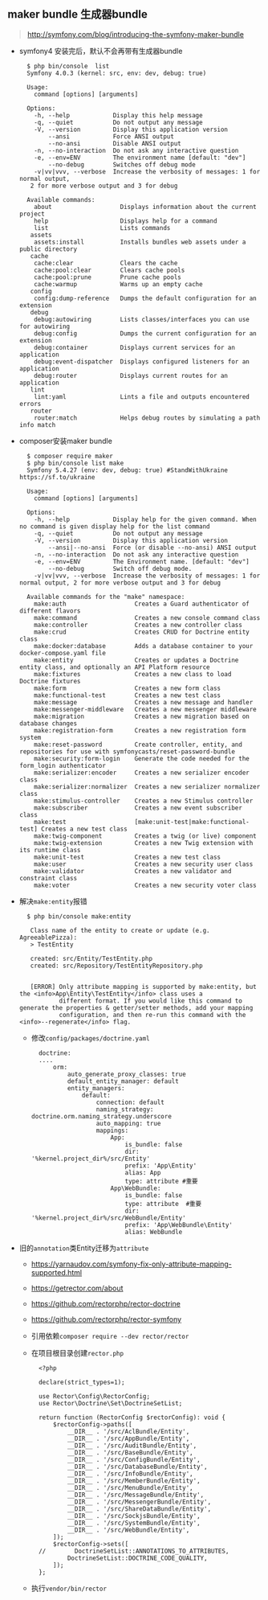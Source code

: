 ## maker bundle 生成器bundle
> http://symfony.com/blog/introducing-the-symfony-maker-bundle

- symfony4 安装完后，默认不会再带有生成器bundle

		$ php bin/console  list
		Symfony 4.0.3 (kernel: src, env: dev, debug: true)
		
		Usage:
		  command [options] [arguments]
		
		Options:
		  -h, --help            Display this help message
		  -q, --quiet           Do not output any message
		  -V, --version         Display this application version
		      --ansi            Force ANSI output
		      --no-ansi         Disable ANSI output
		  -n, --no-interaction  Do not ask any interactive question
		  -e, --env=ENV         The environment name [default: "dev"]
		      --no-debug        Switches off debug mode
		  -v|vv|vvv, --verbose  Increase the verbosity of messages: 1 for normal output,
		 2 for more verbose output and 3 for debug
		
		Available commands:
		  about                   Displays information about the current project
		  help                    Displays help for a command
		  list                    Lists commands
		 assets
		  assets:install          Installs bundles web assets under a public directory
		 cache
		  cache:clear             Clears the cache
		  cache:pool:clear        Clears cache pools
		  cache:pool:prune        Prune cache pools
		  cache:warmup            Warms up an empty cache
		 config
		  config:dump-reference   Dumps the default configuration for an extension
		 debug
		  debug:autowiring        Lists classes/interfaces you can use for autowiring
		  debug:config            Dumps the current configuration for an extension
		  debug:container         Displays current services for an application
		  debug:event-dispatcher  Displays configured listeners for an application
		  debug:router            Displays current routes for an application
		 lint
		  lint:yaml               Lints a file and outputs encountered errors
		 router
		  router:match            Helps debug routes by simulating a path info match
- composer安装maker bundle

		$ composer require maker
		$ php bin/console list make
		Symfony 5.4.27 (env: dev, debug: true) #StandWithUkraine https://sf.to/ukraine
		
		Usage:
		  command [options] [arguments]
		
		Options:
		  -h, --help            Display help for the given command. When no command is given display help for the list command
		  -q, --quiet           Do not output any message
		  -V, --version         Display this application version
		      --ansi|--no-ansi  Force (or disable --no-ansi) ANSI output
		  -n, --no-interaction  Do not ask any interactive question
		  -e, --env=ENV         The Environment name. [default: "dev"]
		      --no-debug        Switch off debug mode.
		  -v|vv|vvv, --verbose  Increase the verbosity of messages: 1 for normal output, 2 for more verbose output and 3 for debug
		
		Available commands for the "make" namespace:
		  make:auth                   Creates a Guard authenticator of different flavors
		  make:command                Creates a new console command class
		  make:controller             Creates a new controller class
		  make:crud                   Creates CRUD for Doctrine entity class
		  make:docker:database        Adds a database container to your docker-compose.yaml file
		  make:entity                 Creates or updates a Doctrine entity class, and optionally an API Platform resource
		  make:fixtures               Creates a new class to load Doctrine fixtures
		  make:form                   Creates a new form class
		  make:functional-test        Creates a new test class
		  make:message                Creates a new message and handler
		  make:messenger-middleware   Creates a new messenger middleware
		  make:migration              Creates a new migration based on database changes
		  make:registration-form      Creates a new registration form system
		  make:reset-password         Create controller, entity, and repositories for use with symfonycasts/reset-password-bundle
		  make:security:form-login    Generate the code needed for the form_login authenticator
		  make:serializer:encoder     Creates a new serializer encoder class
		  make:serializer:normalizer  Creates a new serializer normalizer class
		  make:stimulus-controller    Creates a new Stimulus controller
		  make:subscriber             Creates a new event subscriber class
		  make:test                   [make:unit-test|make:functional-test] Creates a new test class
		  make:twig-component         Creates a twig (or live) component
		  make:twig-extension         Creates a new Twig extension with its runtime class
		  make:unit-test              Creates a new test class
		  make:user                   Creates a new security user class
		  make:validator              Creates a new validator and constraint class
		  make:voter                  Creates a new security voter class
- 解决`make:entity`报错

		$ php bin/console make:entity
		
		 Class name of the entity to create or update (e.g. AgreeablePizza):
		 > TestEntity
		
		 created: src/Entity/TestEntity.php
		 created: src/Repository/TestEntityRepository.php
		
		
		 [ERROR] Only attribute mapping is supported by make:entity, but the <info>App\Entity\TestEntity</info> class uses a
		         different format. If you would like this command to generate the properties & getter/setter methods, add your mapping
		         configuration, and then re-run this command with the <info>--regenerate</info> flag.
	- 修改`config/packages/doctrine.yaml`

			doctrine:
			....
			    orm:
			        auto_generate_proxy_classes: true
			        default_entity_manager: default
			        entity_managers:
			            default:
			                connection: default
			                naming_strategy: doctrine.orm.naming_strategy.underscore
			                auto_mapping: true
			                mappings:
			                    App:
			                        is_bundle: false
			                        dir: '%kernel.project_dir%/src/Entity'
			                        prefix: 'App\Entity'
			                        alias: App
			                        type: attribute #重要
			                    App\WebBundle:
			                        is_bundle: false
			                        type: attribute  #重要
			                        dir: '%kernel.project_dir%/src/WebBundle/Entity'
			                        prefix: 'App\WebBundle\Entity'
			                        alias: WebBundle
- 旧的`annotation`类Entity迁移为`attribute`
	- https://yarnaudov.com/symfony-fix-only-attribute-mapping-supported.html
	- https://getrector.com/about
	- https://github.com/rectorphp/rector-doctrine
	- https://github.com/rectorphp/rector-symfony
	- 引用依赖`composer require --dev rector/rector`
	- 在项目根目录创建`rector.php`

			<?php
			
			declare(strict_types=1);
			
			use Rector\Config\RectorConfig;
			use Rector\Doctrine\Set\DoctrineSetList;
			
			return function (RectorConfig $rectorConfig): void {
			    $rectorConfig->paths([
			        __DIR__ . '/src/AclBundle/Entity',
			        __DIR__ . '/src/AppBundle/Entity',
			        __DIR__ . '/src/AuditBundle/Entity',
			        __DIR__ . '/src/BaseBundle/Entity',
			        __DIR__ . '/src/ConfigBundle/Entity',
			        __DIR__ . '/src/DatabaseBundle/Entity',
			        __DIR__ . '/src/InfoBundle/Entity',
			        __DIR__ . '/src/MemberBundle/Entity',
			        __DIR__ . '/src/MenuBundle/Entity',
			        __DIR__ . '/src/MessageBundle/Entity',
			        __DIR__ . '/src/MessengerBundle/Entity',
			        __DIR__ . '/src/ShareDataBundle/Entity',
			        __DIR__ . '/src/SockjsBundle/Entity',
			        __DIR__ . '/src/SystemBundle/Entity',
			        __DIR__ . '/src/WebBundle/Entity',
			    ]);
			    $rectorConfig->sets([
			//        DoctrineSetList::ANNOTATIONS_TO_ATTRIBUTES,
			        DoctrineSetList::DOCTRINE_CODE_QUALITY,
			    ]);
			};
	- 执行`vendor/bin/rector`

